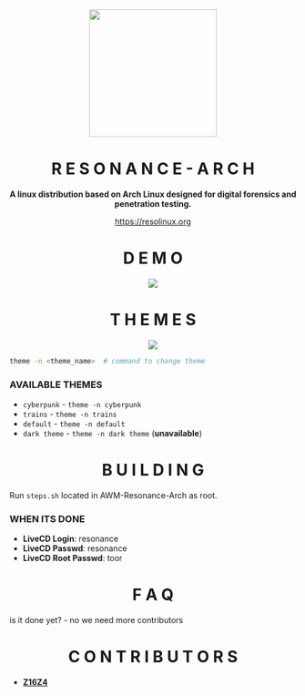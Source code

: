   <div align="center">
    <img src=".logo/Resonance-Arch.png" width=224>
    <h1><b>R E S O N A N C E - A R C H</b></h1>
	  <p><b>A linux distribution based on Arch Linux designed for digital forensics and penetration testing.</b></p>
	<p><a href="https://resolinux.org">https://resolinux.org</a></p>
</div>



<h1 align="center"><b>D E M O</b></h1>

<div align="center">
  <img src="https://user-images.githubusercontent.com/78325649/126049150-f395f465-0ded-491f-9526-c18c14270bf5.gif">
</div>


<h1 align="center"><b>T H E M E S</b></h1>

<div align="center">
  <img src="https://user-images.githubusercontent.com/78325649/126049086-cc2bf8fd-3919-4642-b271-ebac9294f3da.gif">
</div>

```bash
theme -n <theme_name>  # command to change theme
```

### **AVAILABLE THEMES** ###
  - `cyberpunk` - `theme -n cyberpunk`
  - `trains` - `theme -n trains`
  - `default` - `theme -n default`
  - `dark theme` - `theme -n dark theme` (**unavailable**)


<h1 align="center"><b>B U I L D I N G</b></h1>

Run `steps.sh` located in AWM-Resonance-Arch as root.


### **WHEN ITS DONE** ###
- **LiveCD Login**: resonance
- **LiveCD Passwd**: resonance
- **LiveCD Root Passwd**: toor


<h1 align="center"><b>F A Q</b></h1>
<p>is it done yet? - no we need more contributors</p>

<h1 align="center"><b>C O N T R I B U T O R S</b></h1>

- [**Z16Z4**](https://github.com/Z16Z4)

